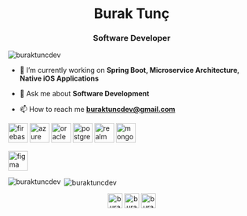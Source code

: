<h1 align="center">Burak Tunç</h1>
<h3 align="center">Software Developer</h3>

<p align="left"> <img src="https://komarev.com/ghpvc/?username=buraktuncdev" alt="buraktuncdev" /> </p>

- 🔭 I’m currently working on **Spring Boot, Microservice Architecture, Native iOS Applications**

- 💬 Ask me about **Software Development**

- 📫 How to reach me **buraktuncdev@gmail.com**

<p align="left"> 
 <img src="https://www.vectorlogo.zone/logos/firebase/firebase-icon.svg" alt="firebase" width="40" height="40"/>
 <img src="https://www.vectorlogo.zone/logos/microsoft_azure/microsoft_azure-icon.svg" alt="azure" width="40" height="40"/> 
  <img src="https://devicons.github.io/devicon/devicon.git/icons/oracle/oracle-original.svg" alt="oracle" width="40" height="40"/> 
  <img src="https://devicons.github.io/devicon/devicon.git/icons/postgresql/postgresql-original-wordmark.svg" alt="postgresql" width="40" height="40"/> 
  <img src="https://raw.githubusercontent.com/bestofjs/bestofjs-webui/8665e8c267a0215f3159df28b33c365198101df5/public/logos/realm.svg" alt="realm" width="40" height="40"/> 
<img src="https://devicons.github.io/devicon/devicon.git/icons/mongodb/mongodb-original-wordmark.svg" alt="mongodb" width="40" height="40"/>
 
<p align="left"><img src="https://www.vectorlogo.zone/logos/figma/figma-icon.svg" alt="figma" width="40" height="40"/>  
  
<p><img align="left" src="https://github-readme-stats.vercel.app/api/top-langs/?username=buraktuncdev&layout=compact&hide=html" alt="buraktuncdev" /></p>

<p>&nbsp;<img align="center" src="https://github-readme-stats.vercel.app/api?username=buraktuncdev&show_icons=true" alt="buraktuncdev" /></p>

<p align="center">
<a href="https://twitter.com/buraktuncdev" target="blank"><img align="center" src="https://cdn.jsdelivr.net/npm/simple-icons@3.0.1/icons/twitter.svg" alt="buraktuncdev" height="30" width="30" /></a>
<a href="https://linkedin.com/in/buraktunc" target="blank"><img align="center" src="https://cdn.jsdelivr.net/npm/simple-icons@3.0.1/icons/linkedin.svg" alt="buraktunc" height="30" width="30" /></a>
<a href="https://instagram.com/buraktuncdev" target="blank"><img align="center" src="https://cdn.jsdelivr.net/npm/simple-icons@3.0.1/icons/instagram.svg" alt="buraktuncdev" height="30" width="30" /></a>
</p>
